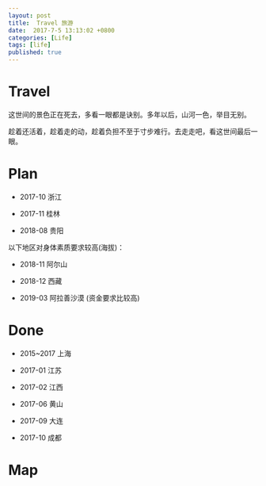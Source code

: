 ```yaml
---
layout: post
title:  Travel 旅游
date:  2017-7-5 13:13:02 +0800
categories: [Life]
tags: [life]
published: true
---
```


# Travel

这世间的景色正在死去，多看一眼都是诀别。多年以后，山河一色，举目无别。

趁着还活着，趁着走的动，趁着负担不至于寸步难行。去走走吧，看这世间最后一眼。

# Plan

- 2017-10 浙江

- 2017-11 桂林

- 2018-08 贵阳

以下地区对身体素质要求较高(海拔)：

- 2018-11 阿尔山

- 2018-12 西藏
 
- 2019-03 阿拉善沙漠 (资金要求比较高)

# Done

- 2015~2017 上海

- 2017-01 江苏

- 2017-02 江西

- 2017-06 黄山

- 2017-09 大连

- 2017-10 成都

# Map


<div id="travel-chinese-map"></div>








